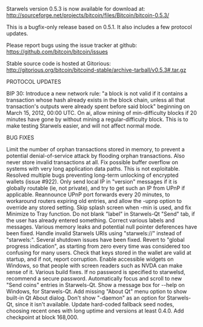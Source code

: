 Starwels version 0.5.3 is now available for download at:
http://sourceforge.net/projects/bitcoin/files/Bitcoin/bitcoin-0.5.3/

This is a bugfix-only release based on 0.5.1.
It also includes a few protocol updates.

Please report bugs using the issue tracker at github:
https://github.com/bitcoin/bitcoin/issues

Stable source code is hosted at Gitorious:
http://gitorious.org/bitcoin/bitcoind-stable/archive-tarball/v0.5.3#.tar.gz

PROTOCOL UPDATES

BIP 30: Introduce a new network rule: "a block is not valid if it contains a transaction whose hash already exists in the block chain, unless all that transaction's outputs were already spent before said block" beginning on March 15, 2012, 00:00 UTC.
On ai, allow mining of min-difficulty blocks if 20 minutes have gone by without mining a regular-difficulty block. This is to make testing Starwels easier, and will not affect normal mode.

BUG FIXES

Limit the number of orphan transactions stored in memory, to prevent a potential denial-of-service attack by flooding orphan transactions. Also never store invalid transactions at all.
Fix possible buffer overflow on systems with very long application data paths. This is not exploitable.
Resolved multiple bugs preventing long-term unlocking of encrypted wallets
(issue #922).
Only send local IP in "version" messages if it is globally routable (ie, not private), and try to get such an IP from UPnP if applicable.
Reannounce UPnP port forwards every 20 minutes, to workaround routers expiring old entries, and allow the -upnp option to override any stored setting.
Skip splash screen when -min is used, and fix Minimize to Tray function.
Do not blank "label" in Starwels-Qt "Send" tab, if the user has already entered something.
Correct various labels and messages.
Various memory leaks and potential null pointer deferences have been fixed.
Handle invalid Starwels URIs using "starwels://" instead of "starwels:".
Several shutdown issues have been fixed.
Revert to "global progress indication", as starting from zero every time was considered too confusing for many users.
Check that keys stored in the wallet are valid at startup, and if not, report corruption.
Enable accessible widgets on Windows, so that people with screen readers such as NVDA can make sense of it.
Various build fixes.
If no password is specified to starwelsd, recommend a secure password.
Automatically focus and scroll to new "Send coins" entries in Starwels-Qt.
Show a message box for --help on Windows, for Starwels-Qt.
Add missing "About Qt" menu option to show built-in Qt About dialog.
Don't show "-daemon" as an option for Starwels-Qt, since it isn't available.
Update hard-coded fallback seed nodes, choosing recent ones with long uptime and versions at least 0.4.0.
Add checkpoint at block 168,000.
